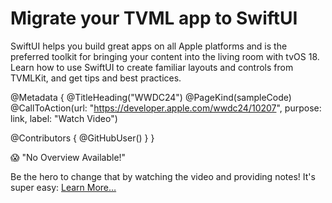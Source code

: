 # Migrate your TVML app to SwiftUI

SwiftUI helps you build great apps on all Apple platforms and is the preferred toolkit for bringing your content into the living room with tvOS 18. Learn how to use SwiftUI to create familiar layouts and controls from TVMLKit, and get tips and best practices.

@Metadata {
   @TitleHeading("WWDC24")
   @PageKind(sampleCode)
   @CallToAction(url: "https://developer.apple.com/wwdc24/10207", purpose: link, label: "Watch Video")

   @Contributors {
      @GitHubUser(<replace this with your GitHub handle>)
   }
}

😱 "No Overview Available!"

Be the hero to change that by watching the video and providing notes! It's super easy:
 [Learn More…](https://wwdcnotes.com/documentation/wwdcnotes/contributing)
